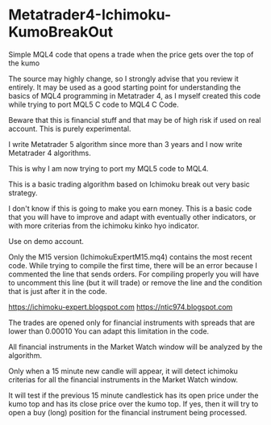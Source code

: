 # Metatrader4-Ichimoku-KumoBreakOut
Simple MQL4 code that opens a trade when the price gets over the top of the kumo

The source may highly change, so I strongly advise that you review it entirely. It may be used as a good starting point for understanding the basics of MQL4 programming in Metatrader 4, as I myself created this code while trying to port MQL5 C code to MQL4 C Code.

Beware that this is financial stuff and that may be of high risk if used on real account. This is purely experimental.

I write Metatrader 5 algorithm since more than 3 years and I now write Metatrader 4 algorithms.

This is why I am now trying to port my MQL5 code to MQL4.

This is a basic trading algorithm based on Ichimoku break out very basic strategy.

I don't know if this is going to make you earn money.
This is a basic code that you will have to improve and adapt with eventually other indicators, or with more criterias from the ichimoku kinko hyo indicator.

Use on demo account.

Only the M15 version (IchimokuExpertM15.mq4) contains the most recent code.
While trying to compile the first time, there will be an error because I commented the line that sends orders. For compiling properly you will have to uncomment this line (but it will trade) or remove the line and the condition that is just after it in the code.

https://ichimoku-expert.blogspot.com
https://ntic974.blogspot.com

The trades are opened only for financial instruments with spreads that are lower than 0.00010
You can adapt this limitation in the code.

All financial instruments in the Market Watch window will be analyzed by the algorithm.

Only when a 15 minute new candle will appear, it will detect ichimoku criterias for all the financial instruments in the Market Watch window.

It will test if the previous 15 minute candlestick has its open price under the kumo top and has its close price over the kumo top.
If yes, then it will try to open a buy (long) position for the financial instrument being processed.


